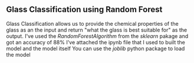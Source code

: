 ## Glass Classification using Random Forest <br>
Glass Classification allows us to provide the chemical properties of the glass as an the input and return "what the glass is best suitable for" as the output.
I've used the *RandomForestAlgorithm* from the *sklearn* pakage and got an accuracy of 88%
I've attached the ipynb file that I used to built the model and the model itself 
You can use the *joblib* python package to load the model
